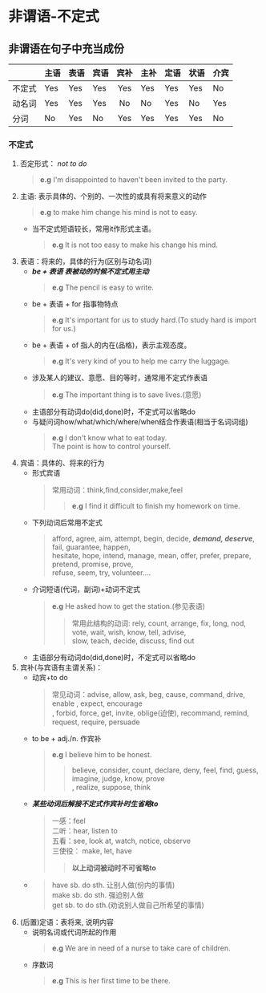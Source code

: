 非谓语-不定式
====
非谓语在句子中充当成份
---
|        	| 主语 	| 表语 	| 宾语 	| 宾补 	| 主补 	| 定语 	| 状语 	| 介宾 	|
|--------	|------	|------	|------	|:----:	|------	|------	|------	|------	|
| 不定式 	| Yes  	| Yes  	| Yes  	| Yes  	| Yes  	| Yes  	| Yes  	| No   	|
| 动名词 	| Yes  	| Yes  	| Yes  	| No   	| No   	| Yes  	| No   	| Yes  	|
| 分词   	| No   	| Yes  	| No   	| Yes  	| Yes  	| Yes  	| Yes  	| No   	|

### 不定式
1. 否定形式： *not to do*   
    >**e.g** I'm disappointed to haven't been invited to the party.
2. 主语: 表示具体的、个别的、一次性的或具有将来意义的动作   
    > **e.g** to make him change his mind is not to easy.
    - 当不定式短语较长，常用it作形式主语。 
       > **e.g** It is not too easy to make his change his mind.
3. 表语：将来的，具体的行为(区别与动名词)
    - ***be + 表语 表被动的时候不定式用主动*** 
       > **e.g** The pencil is easy to write.
    - be + 表语 + for 指事物特点 
       > **e.g** It's important for us to study hard.(To study hard is import for us.)
    - be + 表语 + of 指人的内在(品格)，表示主观态度。   
       > **e.g** It's very kind of you to help me carry the luggage.
    - 涉及某人的建议、意愿、目的等时，通常用不定式作表语 
        > **e.g** The important thing is to save lives.(意愿)
    - 主语部分有动词do(did,done)时，不定式可以省略do 
    - 与疑问词how/what/which/where/when结合作表语(相当于名词词组)
        > **e.g** I don't know what to eat today.   
        > The point is how to control yourself.
4. 宾语：具体的、将来的行为
    - 形式宾语 
        > 常用动词：think,find,consider,make,feel
        >> **e.g** I find it difficult to finish my homework on time.
    - 下列动词后常用不定式   
        > afford, agree, aim, attempt, begin, decide, ***demand, deserve***, fail, guarantee, happen,<br> hesitate, hope, intend, manage, mean, offer, prefer, prepare, pretend, promise, prove, <br>refuse, seem, try, volunteer....
    - 介词短语(代词，副词)+动词不定式
        > **e.g** He asked how to get the station.(参见表语)
        >> 常用此结构的动词: rely, count, arrange, fix, long, nod, vote, wait, wish, know, tell, advise,<br> slow, teach, decide, discuss, find out 
    - 主语部分有动词do(did,done)时，不定式可以省略do 
5. 宾补(与宾语有主谓关系)：
    - 动宾+to do 
        > 常见动词：advise, allow, ask, beg, cause, command, drive, enable , expect, encourage<br>, forbid, force, get, invite, oblige(迫使), recommand, remind, request, require, persuade
    - to be + adj./n. 作宾补
        > **e.g** I believe him to be honest.
        >> believe, consider, count, declare, deny, feel, find, guess, imagine, judge, know, prove<br>, realize, suppose, think
    - ***某些动词后解接不定式作宾补时生省略to***
        > 一感：feel   
        > 二听：hear, listen to<br> 
        > 五看：see, look at, watch, notice, observe    
        > 三使役： make, let, have    
        >> **以上动词被动时不可省略to** 
    - > have sb. do sth. 让别人做(份内的事情)<br> 
        make sb. do sth. 强迫别人做<br>
        get sb. to do sth.(劝说别人做自己所希望的事情)
5. (后置)定语：表将来, 说明内容
    - 说明名词或代词所起的作用<br>
        > **e.g** We are in need of a nurse to take care of children.
    - 序数词 
        > **e.g** This is her first time to be there.
